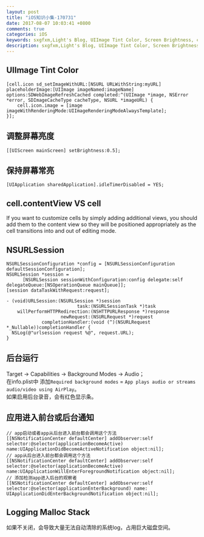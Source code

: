 ```yaml
---
layout: post
title: "iOS知识小集-170731"
date: 2017-08-07 10:03:41 +0800
comments: true
categories: iOS
keywords: sxgfxm,Light's Blog, UIImage Tint Color, Screen Brightness, cell.contentView, NSURLSession, Background Mode,Logging Malloc Stack
description: sxgfxm,Light's Blog, UIImage Tint Color, Screen Brightness, cell.contentView, NSURLSession, Background Mode,Logging Malloc Stack
---
```


## UIImage Tint Color
~~~
[cell.icon sd_setImageWithURL:[NSURL URLWithString:myURL] placeholderImage:[UIImage imageNamed:imageName] options:SDWebImageRefreshCached completed:^(UIImage *image, NSError *error, SDImageCacheType cacheType, NSURL *imageURL) {           
    cell.icon.image = [image imageWithRenderingMode:UIImageRenderingModeAlwaysTemplate];            
}];
~~~

## 调整屏幕亮度
~~~
[[UIScreen mainScreen] setBrightness:0.5];
~~~

## 保持屏幕常亮
~~~
[UIApplication sharedApplication].idleTimerDisabled = YES;
~~~

<!-- more -->

## cell.contentView VS cell

If you want to customize cells by simply adding additional views, you should add them to the content view so they will be positioned appropriately as the cell transitions into and out of editing mode.

## NSURLSession
~~~
NSURLSessionConfiguration *config = [NSURLSessionConfiguration defaultSessionConfiguration];
NSURLSession *session =
      [NSURLSession sessionWithConfiguration:config delegate:self delegateQueue:[NSOperationQueue mainQueue]];
[session dataTaskWithRequest:request];

- (void)URLSession:(NSURLSession *)session
                          task:(NSURLSessionTask *)task
    willPerformHTTPRedirection:(NSHTTPURLResponse *)response
                    newRequest:(NSURLRequest *)request
             completionHandler:(void (^)(NSURLRequest *_Nullable))completionHandler {
  NSLog(@"urlsession request %@", request.URL);
}
~~~

## 后台运行
Target -> Capabilities -> Background Modes -> Audio；  
在info.plist中 添加`Required background modes` = `App plays audio or streams audio/video using AirPlay`。  
如果启用后台录音，会有红色显示条。  

## 应用进入前台或后台通知
~~~
// app启动或者app从后台进入前台都会调用这个方法
[[NSNotificationCenter defaultCenter] addObserver:self selector:@selector(applicationBecomeActive) name:UIApplicationDidBecomeActiveNotification object:nil];
// app从后台进入前台都会调用这个方法
[[NSNotificationCenter defaultCenter] addObserver:self selector:@selector(applicationBecomeActive) name:UIApplicationWillEnterForegroundNotification object:nil];
// 添加检测app进入后台的观察者
[[NSNotificationCenter defaultCenter] addObserver:self selector:@selector(applicationEnterBackground) name: UIApplicationDidEnterBackgroundNotification object:nil];
~~~

## Logging Malloc Stack
如果不关闭，会导致大量无法自动清除的系统log，占用巨大磁盘空间。  